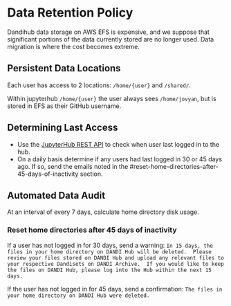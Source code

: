 # Data Retention Policy

Dandihub data storage on AWS EFS is expensive, and we suppose that significant portions of the data
currently stored are no longer used. Data migration is where the cost becomes extreme.

## Persistent Data Locations

Each user has access to 2 locations: `/home/{user}` and `/shared/`.

Within jupyterhub `/home/{user}` the user always sees `/home/jovyan`, but is stored in EFS as their GitHub
username.



## Determining Last Access

- Use the [JupyterHub REST API](https://jupyterhub.readthedocs.io/en/stable/reference/rest-api.html#operation/get-users) to check when user last logged in to the hub.
- On a daily basis determine if any users had last logged in 30 or 45 days ago.  If so, send the emails noted in the #reset-home-directories-after-45-days-of-inactivity section. 

## Automated Data Audit

At an interval of every 7 days, calculate home directory disk usage.

### Reset home directories after 45 days of inactivity 

If a user has not logged in for 30 days, send a warning: 
`In 15 days, the files in your home directory on DANDI Hub will be deleted.  Please review your files stored on DANDI Hub and upload any relevant files to your respective Dandisets on DANDI Archive.  If you would like to keep the files on DANDI Hub, please log into the Hub within the next 15 days.`

If the user has not logged in for 45 days, send a confirmation:
`The files in your home directory on DANDI Hub were deleted.`
